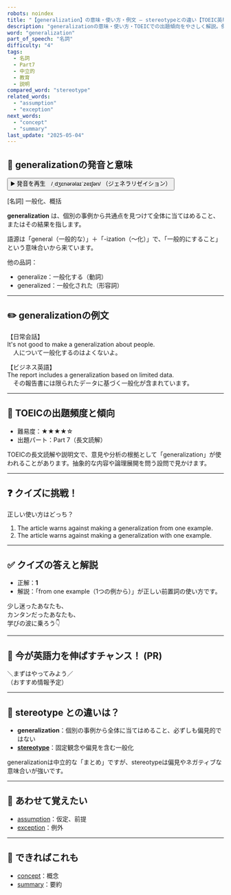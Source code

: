 ```yaml
---
robots: noindex
title: "【generalization】の意味・使い方・例文 ― stereotypeとの違い【TOEIC英単語】"
description: "generalizationの意味・使い方・TOEICでの出題傾向をやさしく解説。例文・クイズ付きでstereotypeとの違いもわかりやすく学べます。"
word: "generalization"
part_of_speech: "名詞"
difficulty: "4"
tags:
  - 名詞
  - Part7
  - 中立的
  - 教育
  - 説明
compared_word: "stereotype"
related_words:
  - "assumption"
  - "exception"
next_words:
  - "concept"
  - "summary"
last_update: "2025-05-04"
---
```


## 🔰 generalizationの発音と意味

<button class="play-audio" onclick="playTTS('generalization')">
  <span class="play-audio-main">
    ▶️ 発音を再生　/ˌdʒɛnərəlaɪˈzeɪʃən/
  </span>
  <span class="play-audio-sub">
    （ジェネラリゼイション）
  </span>
</button>

[名詞] 一般化、概括

**generalization** は、個別の事例から共通点を見つけて全体に当てはめること、またはその結果を指します。

語源は「general（一般的な）」＋「-ization（～化）」で、「一般的にすること」という意味合いから来ています。

他の品詞：  
- generalize：一般化する（動詞）
- generalized：一般化された（形容詞）

---

## ✏️ generalizationの例文

【日常会話】  
It's not good to make a generalization about people.  
　人について一般化するのはよくないよ。

【ビジネス英語】  
The report includes a generalization based on limited data.  
　その報告書には限られたデータに基づく一般化が含まれています。

---

## 🎯 TOEICの出題頻度と傾向

- 難易度：★★★★☆
- 出題パート：Part 7（長文読解）

TOEICの長文読解や説明文で、意見や分析の根拠として「generalization」が使われることがあります。抽象的な内容や論理展開を問う設問で見かけます。

---

## ❓ クイズに挑戦！

正しい使い方はどっち？

1. The article warns against making a generalization from one example.  
2. The article warns against making a generalization with one example.

---

## ✅ クイズの答えと解説

- 正解：**1**
- 解説：「from one example（1つの例から）」が正しい前置詞の使い方です。

少し迷ったあなたも、  
カンタンだったあなたも、  
学びの波に乗ろう👇️

---

## 🚀 今が英語力を伸ばすチャンス！ (PR)

<div class="info-center">
＼まずはやってみよう／<br>  
（おすすめ情報予定）
</div>

---

## 🤔  stereotype との違いは？

- **generalization**：個別の事例から全体に当てはめること、必ずしも偏見的ではない
- **[stereotype](/word/stereotype)**：固定観念や偏見を含む一般化

generalizationは中立的な「まとめ」ですが、stereotypeは偏見やネガティブな意味合いが強いです。

---

## 🧩 あわせて覚えたい

- [assumption](/word/assumption)：仮定、前提
- [exception](/word/exception)：例外

---

## 📖 できればこれも

- [concept](/word/concept)：概念
- [summary](/word/summary)：要約

<!-- cvid: aid01_bid08 -->
